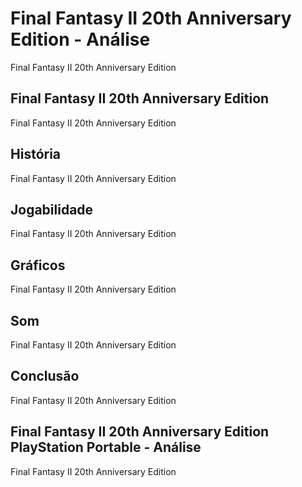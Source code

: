 ---
---

# Final Fantasy II 20th Anniversary Edition - Análise

Final Fantasy II 20th Anniversary Edition

## Final Fantasy II 20th Anniversary Edition

Final Fantasy II 20th Anniversary Edition

## História

Final Fantasy II 20th Anniversary Edition

## Jogabilidade

Final Fantasy II 20th Anniversary Edition

## Gráficos

Final Fantasy II 20th Anniversary Edition

## Som

Final Fantasy II 20th Anniversary Edition

## Conclusão

Final Fantasy II 20th Anniversary Edition

## Final Fantasy II 20th Anniversary Edition PlayStation Portable - Análise

Final Fantasy II 20th Anniversary Edition
